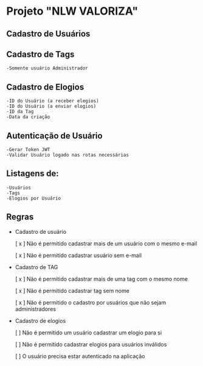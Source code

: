 # Projeto "NLW VALORIZA"
  ## Cadastro de Usuários

  ## Cadastro de Tags
    -Somente usuário Administrador
  ## Cadastro de Elogios
    -ID do Usuário (a receber elegios)
    -ID do Usuário (a enviar elogios)
    -ID da Tag
    -Data da criação

  ## Autenticação de Usuário
    -Gerar Token JWT
    -Validar Usuário logado nas rotas necessárias
  ## Listagens de:
    -Usuários
    -Tags
    -Elogios por Usuário

## Regras

- Cadastro de usuário

  [ x ] Não é permitido cadastrar mais de um usuário com o mesmo e-mail

  [ x ] Não é permitido cadastrar usuário sem e-mail

- Cadastro de TAG

  [ x ] Não é permitido cadastrar mais de uma tag com o mesmo nome

  [ x ] Não é permitido cadastrar tag sem nome

  [ x ] Não é permitido o cadastro por usuários que não sejam administradores

- Cadastro de elogios

  [ ] Não é permitido um usuário cadastrar um elogio para si

  [ ] Não é permitido cadastrar elogios para usuários inválidos

  [ ] O usuário precisa estar autenticado na aplicação
